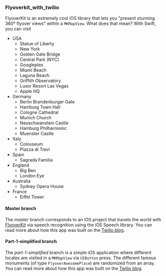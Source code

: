 ### Flyoverkit_with_twilio
FlyoverKit is an extremely cool iOS library that lets you "present stunning 360° flyover views" within a `MKMapView`. What does that mean? With Swift, you can visit 
* USA
    * Statue of Liberty
    * New York
    * Golden Gate Bridge
    * Central Park (NYC)
    * Googleplex
    * Miami Beach
    * Laguna Beach
    * Griffith Observatory
    * Luxor Resort Las Vegas
    * Apple HQ
* Germany
    * Berlin Brandenburger Gate
    * Hamburg Town Hall
    * Cologne Cathedral
    * Munich Church
    * Neuschwanstein Castle
    * Hamburg Philharmonic
    * Muenster Castle
* Italy
    * Colosseum
    * Piazza di Trevi
* Spain
    * Sagrada Familia
* England
    * Big Ben
    * London Eye
* Australia
    * Sydney Opera House
* France
    * Eiffel Tower 

#### Master branch
The *master* branch corresponds to an iOS project that travels the world with [FlyoverKit](https://github.com/SvenTiigi/FlyoverKit) via speech recognition using the iOS Speech library. You can read more about how this app was built on the [Twilio blog](https://www.twilio.com/blog/intro-to-speech-recognition-in-swift-via-flyoverkit).

#### Part-1-simplified branch
The *part-1-simplified* branch is a simple iOS application where different locales are visited in a `MKMapView` via `UIButton` press. The different famous monuments (of type `FlyoverAwesomePlace`) are randomized from an array. You can read more about how this app was built on the [Twilio blog](https://www.twilio.com/blog/draft-travel-the-world-with-flyoverkit-in-swift-8).
